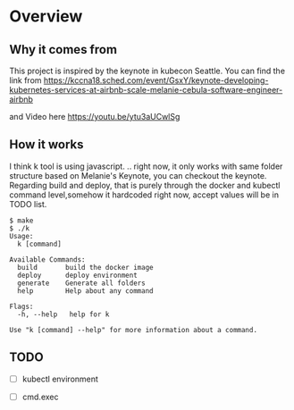 # Overview

## Why it comes from

This project is inspired by the keynote in kubecon Seattle.
You can find the link from https://kccna18.sched.com/event/GsxY/keynote-developing-kubernetes-services-at-airbnb-scale-melanie-cebula-software-engineer-airbnb

and Video here https://youtu.be/ytu3aUCwlSg

## How it works

I think k tool is using javascript. .. right now, it only works with same folder structure based on Melanie's Keynote, you can checkout the keynote. Regarding build and deploy, that is purely through the docker and kubectl command level,somehow it hardcoded right now, accept values will be in TODO list.

```
$ make
$ ./k
Usage:
  k [command]

Available Commands:
  build       build the docker image
  deploy      deploy environment
  generate    Generate all folders
  help        Help about any command

Flags:
  -h, --help   help for k

Use "k [command] --help" for more information about a command.
```

## TODO

- [ ] kubectl environment

- [ ] cmd.exec